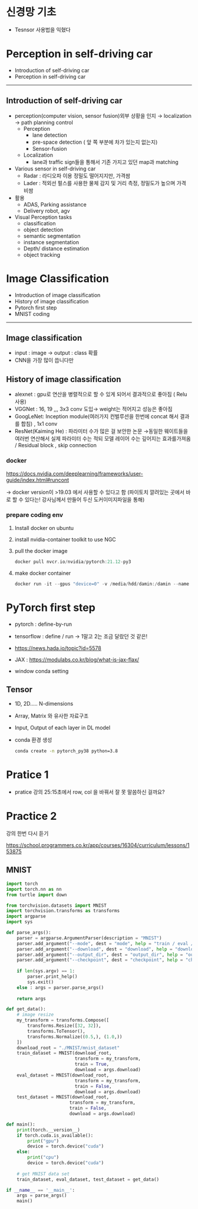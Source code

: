# 신경망 기초
- Tesnsor 사용법을 익혔다

# Perception in self-driving car

- Introduction of self-driving car
- Perception in self-driving car

---

## Introduction of self-driving car

- perception(computer vision, sensor fusion)외부 상황을 인지 → localization → path planning control
    - Perception
        - lane detection
        - pre-space detection ( 앞 쪽 부분에 차가 있는지 없는지)
        - Sensor-fusion
    - Localization
        - lane과 traffic sign들을 통해서 기존 가지고 있던 map과 matching
- Various sensor in self-driving car
    - Radar : 라디오파 이용 정밀도 떨어지지만, 가격쌈
    - Lader : 적외선 펄스를 사용한 물체 감지 및 거리 측정, 정밀도가 높으며 가격 비쌈
- 활용
    - ADAS, Parking assistance
    - Delivery robot, agv
- Visual Perception tasks
    - classification
    - object detection
    - semantic segmentation
    - instance segmentation
    - Depth/ distance estimation
    - object tracking

# Image Classification

- Introduction of image classification
- History of image classification
- Pytorch first step
- MNIST coding

---

## Image classification

- input : image → output : class 확률
- CNN을 가장 많이 씁니다만

## History of image classification


- alexnet : gpu로 연산을 병렬적으로 할 수 있게 되어서 결과적으로 좋아짐 ( Relu 사용)
- VGGNet : 16, 19 ,,, 3x3 conv 도입→ weight는 적어지고 성능은 좋아짐
- GoogLeNet: Inception module(여러가지 컨벌루션을 한번에 concat 해서 결과를 합침) , 1x1 conv
- ResNet(Kaiming He) : 파라미터 수가 많은 걸 보안한 논문 →동일한 웨이트들을 여러번 연산해서 실제 파라미터 수는 적되 모델 레이어 수는 깊어지는 효과를가져옴 /  Residual block , skip connection
    
    

### docker

https://docs.nvidia.com/deeplearning/frameworks/user-guide/index.html#runcont

→ docker version이 >19.03 에서 사용할 수 있다고 함 (파이토치 깔려있는 곳에서 바로 할 수 있다는! 강사님께서 만들어 두신 도커이미지파일을 통해)

### prepare coding env

1. Install docker on ubuntu
2. install nvidia-container toolkit to use NGC
3. pull the docker image
    
    ```cpp
    docker pull nvcr.io/nvidia/pytorch:21.12-py3
    ```
    
4. make docker container
    
    ```cpp
    docker run -it --gpus "device=0" -v /media/hdd/damin:/damin --name "damin_torch" nvcr.io/nvidia/pytorch:21.12-py3 /bin/bash
    ```
    

# PyTorch first step

- pytorch  : define-by-run
- tensorflow :  define / run → 1말고 2는 조금 달랐던 것 같은!
- https://news.hada.io/topic?id=5578
- JAX : https://modulabs.co.kr/blog/what-is-jax-flax/

- window conda setting
    
    

## Tensor

- 1D, 2D….. N-dimensions
- Array, Matrix 와 유사한 자료구조
- Input, Output of each layer in DL model
    
    
- conda 환경 생성
    
    ```bash
    conda create -n pytorch_py38 python=3.8
    ```
    

# Pratice 1
- pratice 강의 25:15초에서 row, col 을 바꿔서 잘 못 말씀하신 걸까요?

    

# Practice 2

강의 한번 다시 듣기

https://school.programmers.co.kr/app/courses/16304/curriculum/lessons/153875

## MNIST

```python
import torch 
import torch.nn as nn
from turtle import down

from torchvision.datasets import MNIST
import torchvision.transforms as transforms
import argparse
import sys

def parse_args():
    parser = argparse.ArgumentParser(description = "MNIST")
    parser.add_argument("--mode", dest = "mode", help = "train / eval / test", default = "None", type = str)
    parser.add_argument("--download", dest = "download", help = "download MNIST", default = "False", type = bool)
    parser.add_argument("--output_dir", dest = "output_dir", help = "output directory", default = "/Users/1001l1000/Documents/Dev-Course/11-4./MNIST//output", type = str)
    parser.add_argument("--checkpoint", dest = "checkpoint", help = "checkpoint trained model", default = "None", type = str)
    
    if len(sys.argv) == 1:
        parser.print_help()
        sys.exit()
    else : args = parser.parse_args()
    
    return args

def get_data():
    # image resize
    my_transform = transforms.Compose([
        transforms.Resize([32, 32]),
        transforms.ToTensor(),
        transforms.Normalize((0.5,), (1.0,))
    ])
    download_root = "./MNIST/mnist_dataset"
    train_dataset = MNIST(download_root, 
                          transform = my_transform,
                          train = True,
                          download = args.download)
    eval_dataset = MNIST(download_root, 
                          transform = my_transform,
                          train = False,
                          download = args.download)
    test_dataset = MNIST(download_root, 
                        transform = my_transform,
                        train = False,
                        download = args.download)

def main():
    print(torch.__version__)
    if torch.cuda.is_available():
        print("gpu")
        device = torch.device("cuda")
    else:
        print("cpu")
        device = torch.device("cuda")
    
    # get MNIST data set
    train_dataset, eval_dataset, test_dataset = get_data()

if __name__ == '__main__':
    args = parse_args()
    main()
```
